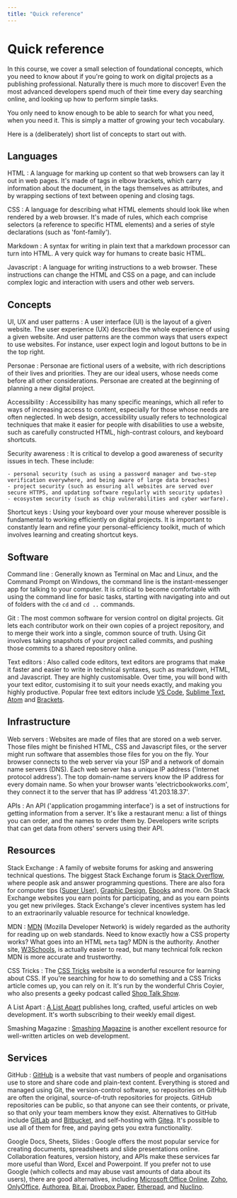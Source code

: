 ```yaml
---
title: "Quick reference"
---
```


# Quick reference

In this course, we cover a small selection of foundational concepts, which you need to know about if you're going to work on digital projects as a publishing professional. Naturally there is much more to discover! Even the most advanced developers spend much of their time every day searching online, and looking up how to perform simple tasks.

You only need to know enough to be able to search for what you need, when you need it. This is simply a matter of growing your tech vocabulary.

Here is a (deliberately) short list of concepts to start out with.

## Languages

HTML
: A language for marking up content so that web browsers can lay it out in web pages. It's made of tags in elbow brackets, which carry information about the document, in the tags themselves as attributes, and by wrapping sections of text between opening and closing tags.

CSS 
: A language for describing what HTML elements should look like when rendered by a web browser. It's made of rules, which each comprise selectors (a reference to specific HTML elements) and a series of style declarations (such as 'font-family').

Markdown
: A syntax for writing in plain text that a markdown processor can turn into HTML. A very quick way for humans to create basic HTML.

Javascript
: A language for writing instructions to a web browser. These instructions can change the HTML and CSS on a page, and can include complex logic and interaction with users and other web servers.


## Concepts

UI, UX and user patterns
: A user interface (UI) is the layout of a given website. The user experience (UX) describes the whole experience of using a given website. And user patterns are the common ways that users expect to use websites. For instance, user expect login and logout buttons to be in the top right.

Personae 
: Personae are fictional users of a website, with rich descriptions of their lives and priorities. They are our ideal users, whose needs come before all other considerations. Personae are created at the beginning of planning a new digital project.

Accessibility 
: Accessibility has many specific meanings, which all refer to ways of increasing access to content, especially for those whose needs are often neglected. In web design, accessibility usually refers to technological techniques that make it easier for people with disabilities to use a website, such as carefully constructed HTML, high-contrast colours, and keyboard shortcuts.

Security awareness
: It is critical to develop a good awareness of security issues in tech. These include:

    - personal security (such as using a password manager and two-step verification everywhere, and being aware of large data breaches)
    - project security (such as ensuring all websites are served over secure HTTPS, and updating software regularly with security updates)
    - ecosystem security (such as chip vulnerabilities and cyber warfare).

Shortcut keys 
: Using your keyboard over your mouse wherever possible is fundamental to working efficiently on digital projects. It is important to constantly learn and refine your personal-efficiency toolkit, much of which involves learning and creating shortcut keys.


## Software

Command line 
: Generally known as Terminal on Mac and Linux, and the Command Prompt on Windows, the command line is the instant-messenger app for talking to your computer. It is critical to become comfortable with using the command line for basic tasks, starting with navigating into and out of folders with the `cd` and `cd ..` commands.

Git
: The most common software for version control on digital projects. Git lets each contributor work on their own copies of a project repository, and to merge their work into a single, common source of truth. Using Git involves taking snapshots of your project called commits, and pushing those commits to a shared repository online.

Text editors
: Also called code editors, text editors are programs that make it faster and easier to write in technical syntaxes, such as markdown, HTML, and Javascript. They are highly customisable. Over time, you will bond with your text editor, customising it to suit your needs exactly, and making you highly productive. Popular free text editors include [VS Code](https://code.visualstudio.com/), [Sublime Text](https://www.sublimetext.com/), [Atom](https://atom.io/) and [Brackets](http://brackets.io/).


## Infrastructure

Web servers 
: Websites are made of files that are stored on a web server. Those files might be finished HTML, CSS and Javascript files, or the server might run software that assembles those files for you on the fly. Your browser connects to the web server via your ISP and a network of domain name servers (DNS). Each web server has a unique IP address ('Internet protocol address'). The top domain-name servers know the IP address for every domain name. So when your browser wants 'electricbookworks.com', they connect it to the server that has IP address '41.203.18.37'.

APIs
: An API ('application progamming interface') is a set of instructions for getting information from a server. It's like a restaurant menu: a list of things you can order, and the names to order them by. Developers write scripts that can get data from others' servers using their API.


## Resources

Stack Exchange
: A family of website forums for asking and answering technical questions. The biggest Stack Exchange forum is [Stack Overflow](https://stackoverflow.com), where people ask and answer programming questions. There are also fora for computer tips ([Super User](https://superuser.com/)), [Graphic Design](https://graphicdesign.stackexchange.com), [Ebooks](https://ebooks.stackexchange.com/) and more. On Stack Exchange websites you earn points for participating, and as you earn points you get new privileges. Stack Exchange's clever incentives system has led to an extraorinarily valuable resource for technical knowledge.

MDN
: [MDN](https://developer.mozilla.org) (Mozilla Developer Network) is widely regarded as the authority for reading up on web standards. Need to know exactly how a CSS property works? What goes into an HTML `meta` tag? MDN is the authority. Another site, [W3Schools](https://www.w3schools.com/), is actually easier to read, but many technical folk reckon MDN is more accurate and trustworthy.

CSS Tricks
: The [CSS Tricks](https://css-tricks.com/) website is a wonderful resource for learning about CSS. If you're searching for how to do something and a CSS Tricks article comes up, you can rely on it. It's run by the wonderful Chris Coyier, who also presents a geeky podcast called [Shop Talk Show](https://shoptalkshow.com/).

A List Apart 
: [A List Apart](https://alistapart.com/) publishes long, crafted, useful articles on web development. It's worth subscribing to their weekly email digest.

Smashing Magazine
: [Smashing Magazine](https://www.smashingmagazine.com/) is another excellent resource for well-written articles on web development.


## Services

GitHub
: [GitHub](https://github.com) is a website that vast numbers of people and organisations use to store and share code and plain-text content. Everything is stored and managed using Git, the version-control software, so repositories on GitHub are often the original, source-of-truth repositories for projects. GitHub repositories can be public, so that anyone can see their contents, or private, so that only your team members know they exist. Alternatives to GitHub include [GitLab](https://gitlab.com) and [Bitbucket](https://bitbucket.org/), and self-hosting with [Gitea](https://gitea.io/). It's possible to use all of them for free, and paying gets you extra functionality.

Google Docs, Sheets, Slides
: Google offers the most popular service for creating documents, spreadsheets and slide presentations online. Collaboration features, version history, and APIs make these services far more useful than Word, Excel and Powerpoint. If you prefer not to use Google (which collects and may abuse vast amounts of data about its users), there are good alternatives, including [Microsoft Office Online](https://products.office.com/en-US/office-online/), [Zoho](https://www.zoho.com/), [OnlyOffice](https://www.onlyoffice.com/), [Authorea](https://www.authorea.com/), [Bit.ai](https://bit.ai/), [Dropbox Paper](https://www.dropbox.com/paper), [Etherpad](http://etherpad.org/), and [Nuclino](https://www.nuclino.com/).
